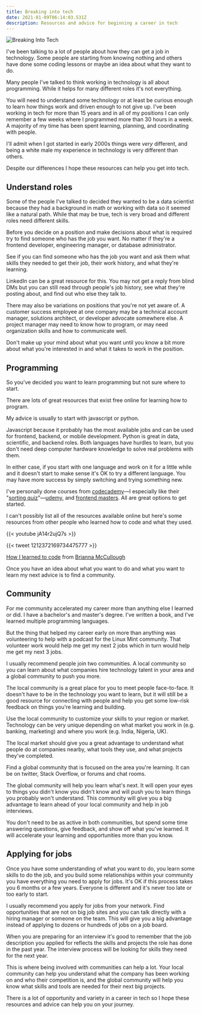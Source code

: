 ```yaml
---
title: Breaking into tech
date: 2021-01-09T06:14:03.531Z
description: Resources and advice for beginning a career in tech
---
```

![](/img/breaking-into-tech.jpg "Breaking Into Tech")

I've been talking to a lot of people about how they can get a job in technology.
Some people are starting from knowing nothing and others have done some coding lessons or maybe an idea about what they want to do.

Many people I've talked to think working in technology is all about programming.
While it helps for many different roles it's not everything.

You will need to understand some technology or at least be curious enough to learn how things work and driven enough to not give up.
I've been working in tech for more than 15 years and in all of my positions I can only remember a few weeks where I programmed more than 30 hours in a week.
A majority of my time has been spent learning, planning, and coordinating with people.

I'll admit when I got started in early 2000s things were *very* different, and being a white male my experience in technology is very different than others.

Despite our differences I hope these resources can help you get into tech.

## Understand roles

Some of the people I've talked to decided they wanted to be a data scientist because they had a background in math or working with data so it seemed like a natural path.
While that may be true, tech is very broad and different roles need different skills.

Before you decide on a position and make decisions about what is required try to find someone who has the job you want.
No matter if they're a frontend developer, engineering manager, or database administrator.

See if you can find someone who has the job you want and ask them what skills they needed to get their job, their work history, and what they're learning.

LinkedIn can be a great resource for this.
You may not get a reply from blind DMs but you can still read through people's job history, see what they're posting about, and find out who else they talk to.

There may also be variations on positions that you're not yet aware of.
A customer success employee at one company may be a technical account manager, solutions architect, or developer advocate somewhere else.
A project manager may need to know how to program, or may need organization skills and how to communicate well. 

Don't make up your mind about what you want until you know a bit more about what you're interested in and what it takes to work in the position.

## Programming

So you've decided you want to learn programming but not sure where to start.

There are lots of great resources that exist free online for learning how to program.

My advice is usually to start with javascript or python.

Javascript because it probably has the most available jobs and can be used for frontend, backend, or mobile development.
Python is great in data, scientific, and backend roles.
Both languages have hurdles to learn, but you don't need deep computer hardware knowledge to solve real problems with them.

In either case, if you start with one language and work on it for a little while and it doesn't start to make sense it's OK to try a different language.
You may have more success by simply switching and trying something new.

I've personally done courses from [codecademy](https://www.codecademy.com/)—I especially like their "[sorting quiz](https://www.codecademy.com/explore/sorting-quiz)"—[udemy](https://www.udemy.com/), and [frontend masters](https://frontendmasters.com/).
All are great options to get started.

I can't possibly list all of the resources available online but here's some resources from other people who learned how to code and what they used.

{{< youtube jA14r2ujQ7s >}}

{{< tweet 1212372169734475777 >}}

[How I learned to code](https://www.brilimitless.com/single-post/2018/09/26/How-I-Learned-How-To-Code-Using-Free-Resources) from [Brianna McCullough](https://twitter.com/BriLimitless?s=20)

Once you have an idea about what you want to do and what you want to learn my next advice is to find a community.

## Community

For me community accelerated my career more than anything else I learned or did.
I have a bachelor's and master's degree.
I've written a book, and I've learned multiple programming languages.

But the thing that helped my career early on more than anything was volunteering to help with a podcast for the Linux Mint community.
That volunteer work would help me get my next 2 jobs which in turn would help me get my next 3 jobs.

I usually recommend people join two communities.
A local community so you can learn about what companies hire technology talent in your area and a global community to push you more.

The local community is a great place for you to meet people face-to-face.
It doesn't have to be in the technology you want to learn, but it will still be a good resource for connecting with people and help you get some low-risk feedback on things you're learning and building.

Use the local community to customize your skills to your region or market.
Technology can be very unique depending on what market you work in (e.g. banking, marketing) and where you work (e.g. India, Nigeria, UK).

The local market should give you a great advantage to understand what people do at companies nearby, what tools they use, and what projects they've completed.

Find a global community that is focused on the area you're learning.
It can be on twitter, Stack Overflow, or forums and chat rooms.

The global community will help you learn what's next.
It will open your eyes to things you didn't know you didn't know and will push you to learn things you probably won't understand.
This community will give you a big advantage to learn ahead of your local community and help in job interviews.

You don't need to be as active in both communities, but spend some time answering questions, give feedback, and show off what you've learned.
It will accelerate your learning and opportunities more than you know.

## Applying for jobs

Once you have some understanding of what you want to do, you learn some skills to do the job, and you build some relationships within your community you have everything you need to apply for jobs.
It's OK if this process takes you 6 months or a few years.
Everyone is different and it's never too late or too early to start.

I usually recommend you apply for jobs from your network.
Find opportunities that are not on big job sites and you can talk directly with a hiring manager or someone on the team.
This will give you a big advantage instead of applying to dozens or hundreds of jobs on a job board.

When you are preparing for an interview it's good to remember that the job description you applied for reflects the skills and projects the role has done in the past year.
The interview process will be looking for skills they need for the next year.

This is where being involved with communities can help a lot.
Your local community can help you understand what the company has been working on and who their competition is, and the global community will help you know what skills and tools are needed for their next big projects.

There is a lot of opportunity and variety in a career in tech so I hope these resources and advice can help you on your journey.